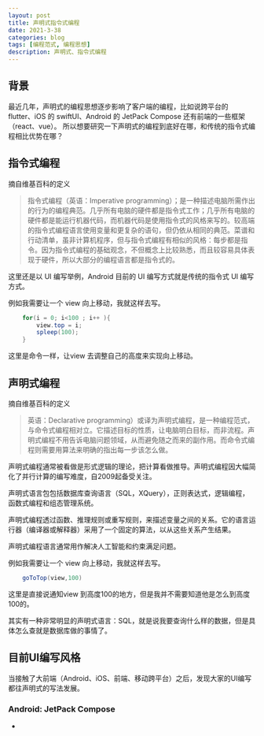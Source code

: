 ```yaml
---
layout: post
title: 声明式指令式编程
date: 2021-3-38
categories: blog
tags: [编程范式, 编程思想]
description: 声明式、指令式编程
---
```


## 背景

最近几年，声明式的编程思想逐步影响了客户端的编程，比如说跨平台的 flutter、iOS 的 swiftUI、Android 的 JetPack Compose 还有前端的一些框架（react、vue）。
所以想要研究一下声明式的编程到底好在哪，和传统的指令式编程相比优势在哪？

## 指令式编程

摘自维基百科的定义

> 指令式编程（英语：Imperative programming）；是一种描述电脑所需作出的行为的编程典范。几乎所有电脑的硬件都是指令式工作；几乎所有电脑的硬件都是能运行机器代码，而机器代码是使用指令式的风格来写的。较高端的指令式编程语言使用变量和更复杂的语句，但仍依从相同的典范。菜谱和行动清单，虽非计算机程序，但与指令式编程有相似的风格：每步都是指令。因为指令式编程的基础观念，不但概念上比较熟悉，而且较容易具体表现于硬件，所以大部分的编程语言都是指令式的。

这里还是以 UI 编写举例，Android 目前的 UI 编写方式就是传统的指令式 UI 编写方式。

例如我需要让一个 view 向上移动，我就这样去写。

``` java
    for(i = 0; i<100 ; i++ ){
        view.top = i;
        spleep(100);
    }
```

这里是命令一样，让view 去调整自己的高度来实现向上移动。


## 声明式编程

摘自维基百科的定义

> 英语：Declarative programming）或译为声明式编程，是一种编程范式，与命令式编程相对立。它描述目标的性质，让电脑明白目标，而非流程。声明式编程不用告诉电脑问题领域，从而避免随之而来的副作用。而命令式编程则需要用算法来明确的指出每一步该怎么做。

声明式编程通常被看做是形式逻辑的理论，把计算看做推导。声明式编程因大幅简化了并行计算的编写难度，自2009起备受关注。

声明式语言包包括数据库查询语言（SQL，XQuery），正则表达式，逻辑编程，函数式编程和组态管理系统。

声明式编程透过函数、推理规则或重写规则，来描述变量之间的关系。它的语言运行器（编译器或解释器）采用了一个固定的算法，以从这些关系产生结果。

声明式编程语言通常用作解决人工智能和约束满足问题。

例如我需要让一个 view 向上移动，我就这样去写。

``` java
    goToTop(view,100)
```

这里是直接说通知view 到高度100的地方，但是我并不需要知道他是怎么到高度100的。

其实有一种非常明显的声明式语言：SQL，就是说我要查询什么样的数据，但是具体怎么查就是数据库做的事情了。


## 目前UI编写风格

当接触了大前端（Android、iOS、前端、移动跨平台）之后，发现大家的UI编写都往声明式的写法发展。

### Android: JetPack Compose

- []("https://raw.githubusercontent.com/HenryHaoson/HenryHaoson.github.io/source/source/images/jetpack_compose.png")

